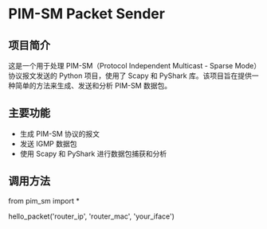 # PIM-SM Packet Sender

## 项目简介

这是一个用于处理 PIM-SM（Protocol Independent Multicast - Sparse Mode）协议报文发送的 Python 项目，使用了 Scapy 和 PyShark 库。该项目旨在提供一种简单的方法来生成、发送和分析 PIM-SM 数据包。

## 主要功能

- 生成 PIM-SM 协议的报文
- 发送 IGMP 数据包
- 使用 Scapy 和 PyShark 进行数据包捕获和分析

## 调用方法
from pim_sm import *

hello_packet('router_ip', 'router_mac', 'your_iface')

